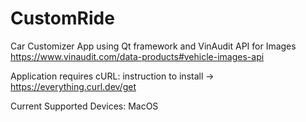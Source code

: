 # CustomRide

Car Customizer App using Qt framework and VinAudit API for Images
https://www.vinaudit.com/data-products#vehicle-images-api

Application requires cURL:
instruction to install -> https://everything.curl.dev/get

Current Supported Devices:
MacOS



